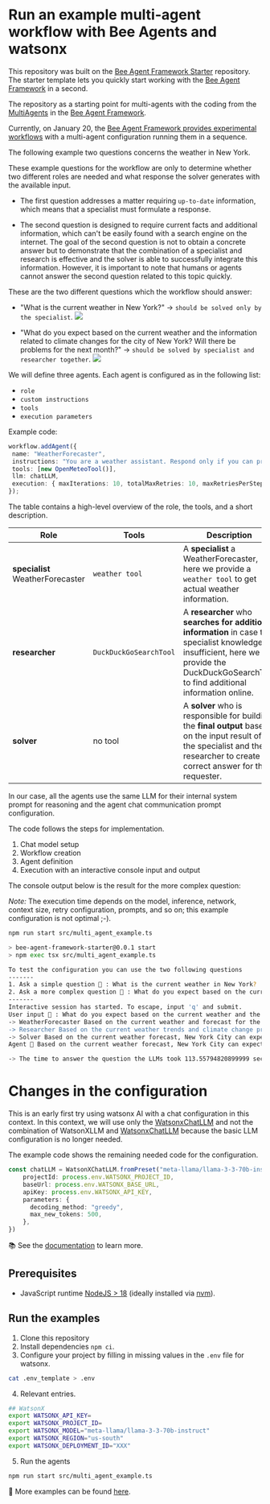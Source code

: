 # Run an example multi-agent workflow with Bee Agents and watsonx

This repository was built on the [Bee Agent Framework Starter]() repository. The starter template lets you quickly start working with the [Bee Agent Framework](https://github.com/i-am-bee/bee-agent-framework) in a second. 

The repository as a starting point for multi-agents with the coding from the [MultiAgents](https://github.com/i-am-bee/bee-agent-framework/blob/main/examples/workflows/multiAgents.ts) in the [Bee Agent Framework](https://github.com/i-am-bee/bee-agent-framework). 

Currently, on January 20, the [Bee Agent Framework provides experimental workflows](https://i-am-bee.github.io/bee-agent-framework/#/workflows) with a multi-agent configuration running them in a sequence.

The following example two questions concerns the weather in New York. 

These example questions for the workflow are only to determine whether two different roles are needed and what response the solver generates with the available input. 

* The first question addresses a matter requiring `up-to-date` information, which means that a specialist must formulate a response. 

* The second question is designed to require current facts and additional information, which can't be easily found with a search engine on the internet. The goal of the second question is not to obtain a concrete answer but to demonstrate that the combination of a specialist and research is effective and the solver is able to successfully integrate this information. However, it is important to note that humans or agents cannot answer the second question related to this topic quickly. 

These are the two different questions which the workflow should answer:

* "What is the current weather in New York?" -> `should be solved only by the specialist`.
![](images/bee-multiagent-01.gif)

* "What do you expect based on the current weather and the information related to climate changes for the city of New York? Will there be problems for the next month?" -> `should be solved by specialist and researcher together`.
![](images/bee-multiagent-02.gif)

We will define three agents. Each agent is configured as in the following list:

* `role`
* `custom instructions`
* `tools`
* `execution parameters`

Example code:

```typescript
workflow.addAgent({
 name: "WeatherForecaster",
 instructions: "You are a weather assistant. Respond only if you can provide a useful answer.",
 tools: [new OpenMeteoTool()],
 llm: chatLLM,
 execution: { maxIterations: 10, totalMaxRetries: 10, maxRetriesPerStep: 5 },
});
```

The table contains a high-level overview of the role, the tools, and a short description.

| Role | Tools | Description |
| --- | --- | --- |
|  **specialist** WeatherForecaster | `weather tool` |  A **specialist** a WeatherForecaster, here we provide a `weather tool` to get actual weather information. |
| **researcher** | `DuckDuckGoSearchTool` | A **researcher** who **searches for additional information** in case the specialist knowledge is insufficient, here we provide the DuckDuckGoSearchTool to find additional information online. |
| **solver** | no tool | A **solver** who is responsible for building the **final output** based on the input result of the specialist and the researcher to create the correct answer for the requester. |

In our case, all the agents use the same LLM for their internal system prompt for reasoning and the agent chat communication prompt configuration.

The code follows the steps for implementation.

1. Chat model setup
2. Workflow creation
3. Agent definition
4. Execution with an interactive console input and output

The console output below is the result for the more complex question:

_Note:_ The execution time depends on the model, inference, network, context size, retry configuration, prompts, and so on; this example configuration is not optimal ;-). 

```sh
npm run start src/multi_agent_example.ts

> bee-agent-framework-starter@0.0.1 start
> npm exec tsx src/multi_agent_example.ts

To test the configuration you can use the two following questions
-------
1. Ask a simple question 👤 : What is the current weather in New York?
2. Ask a more complex question 👤 : What do you expect based on the current weather and the information related to climate changes for the city of New York? Will there be problems for the next month?
-------
Interactive session has started. To escape, input 'q' and submit.
User input 👤 : What do you expect based on the current weather and the information related to climate changes for the city of New York? Will there be problems for the next month?
-> WeatherForecaster Based on the current weather and forecast for the next two weeks, New York is expected to experience cold temperatures, with highs ranging from -7.2°C to 15.8°C and lows ranging from -14°C to 7.1°C. There will be some rain, with the most significant amount expected on February 4th and 5th, with 7.7mm and 3mm of rain, respectively. However, please note that this forecast only goes until February 5th, and it's recommended to check for updates for the rest of the month. Additionally, climate change is expected to impact weather patterns, but its effects on the specific weather in New York for the next month are uncertain and would require more detailed climate models to predict.
-> Researcher Based on the current weather trends and climate change predictions, New York City is expected to experience cold temperatures, with potential snowfall, in February 2025. However, the exact weather forecast for the next month is not clear. It's recommended to check for updates for the most accurate and up-to-date information. Additionally, climate change is expected to impact weather patterns, but its effects on the specific weather in New York City for the next month are uncertain and would require more detailed climate models to predict.
-> Solver Based on the current weather forecast, New York City can expect cold temperatures, with highs ranging from -7.2°C to 15.8°C and lows ranging from -14°C to 7.1°C, and some rain, with the most significant amount expected on February 4th and 5th, for the next two weeks. However, the forecast for the rest of the month is uncertain, and it's recommended to check for updates. Climate change is expected to impact weather patterns, but its effects on the specific weather in New York City for the next month are uncertain and would require more detailed climate models to predict. It's always a good idea to check for updates and stay informed about the latest weather forecast and climate change predictions.
Agent 🤖 Based on the current weather forecast, New York City can expect cold temperatures, with highs ranging from -7.2°C to 15.8°C and lows ranging from -14°C to 7.1°C, and some rain, with the most significant amount expected on February 4th and 5th, for the next two weeks. However, the forecast for the rest of the month is uncertain, and it's recommended to check for updates. Climate change is expected to impact weather patterns, but its effects on the specific weather in New York City for the next month are uncertain and would require more detailed climate models to predict. It's always a good idea to check for updates and stay informed about the latest weather forecast and climate change predictions.

-> The time to answer the question the LLMs took 113.55794820899999 seconds.
```

# Changes in the configuration

This is an early first try using watsonx AI with a chat configuration in this context. In this context, we will use only the [WatsonxChatLLM](https://i-am-bee.github.io/bee-agent-framework/#/llms) and not the combination of WatsonXLLM and [WatsonxChatLLM](https://i-am-bee.github.io/bee-agent-framework/#/llms) because the basic LLM configuration is no longer needed.

The example code shows the remaining needed code for the configuration.

```typescript
const chatLLM = WatsonXChatLLM.fromPreset("meta-llama/llama-3-3-70b-instruct", {
    projectId: process.env.WATSONX_PROJECT_ID,
    baseUrl: process.env.WATSONX_BASE_URL,
    apiKey: process.env.WATSONX_API_KEY,
    parameters: {
      decoding_method: "greedy",
      max_new_tokens: 500,
    },
})
```

📚 See the [documentation](https://i-am-bee.github.io/bee-agent-framework/) to learn more.

## Prerequisites

- JavaScript runtime [NodeJS > 18](https://nodejs.org/) (ideally installed via [nvm](https://github.com/nvm-sh/nvm)).

## Run the examples

1. Clone this repository
2. Install dependencies `npm ci`.
3. Configure your project by filling in missing values in the `.env` file for watsonx.

```sh
cat .env_template > .env
```

4. Relevant entries.

```sh
## WatsonX
export WATSONX_API_KEY=
export WATSONX_PROJECT_ID=
export WATSONX_MODEL="meta-llama/llama-3-3-70b-instruct"
export WATSONX_REGION="us-south"
export WATSONX_DEPLOYMENT_ID="XXX"
```

5. Run the agents

```sh
npm run start src/multi_agent_example.ts
```

🧪 More examples can be found [here](https://github.com/i-am-bee/bee-agent-framework/blob/main/examples).